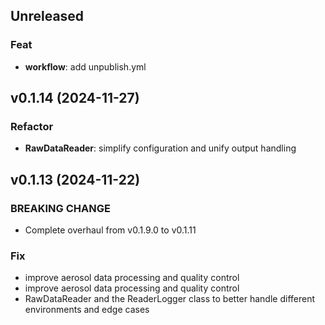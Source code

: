## Unreleased

### Feat

- **workflow**: add unpublish.yml

## v0.1.14 (2024-11-27)

### Refactor

- **RawDataReader**: simplify configuration and unify output handling

## v0.1.13 (2024-11-22)

### BREAKING CHANGE

- Complete overhaul from v0.1.9.0 to v0.1.11

### Fix

- improve aerosol data processing and quality control
- improve aerosol data processing and quality control
- RawDataReader and the ReaderLogger class to better handle different environments and edge cases
